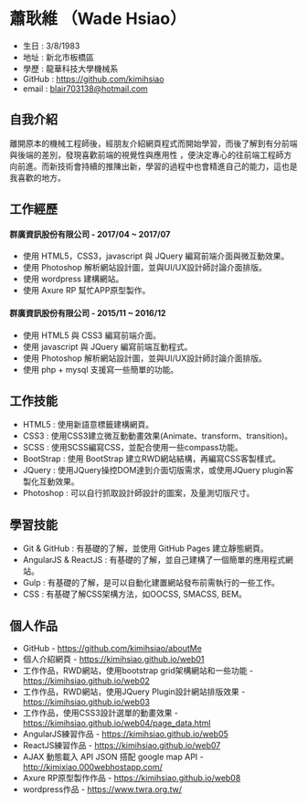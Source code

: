 # 蕭耿維 （Wade Hsiao）

* 生日 : 3/8/1983
* 地址 : 新北市板橋區
* 學歷 : 龍華科技大學機械系
* GitHub : https://github.com/kimihsiao
* email : blair703138@hotmail.com

## 自我介紹

離開原本的機械工程師後，經朋友介紹網頁程式而開始學習，而後了解到有分前端與後端的差別，發現喜歡前端的視覺性與應用性
，便決定專心的往前端工程師方向前進。而新技術會持續的推陳出新，學習的過程中也會精進自己的能力，這也是我喜歡的地方。


## 工作經歷

#### 群廣資訊股份有限公司 - 2017/04 ~ 2017/07

* 使用 HTML5，CSS3，javascript 與 JQuery 編寫前端介面與微互動效果。
* 使用 Photoshop 解析網站設計圖，並與UI/UX設計師討論介面排版。
* 使用 wordpress 建構網站。
* 使用 Axure RP 幫忙APP原型製作。

#### 群廣資訊股份有限公司 - 2015/11 ~ 2016/12

* 使用 HTML5 與 CSS3 編寫前端介面。
* 使用 javascript 與 JQuery 編寫前端互動程式。
* 使用 Photoshop 解析網站設計圖，並與UI/UX設計師討論介面排版。
* 使用 php + mysql 支援寫一些簡單的功能。

## 工作技能

* HTML5 : 使用新語意標籤建構網頁。
* CSS3 : 使用CSS3建立微互動動畫效果(Animate、transform、transition)。
* SCSS : 使用SCSS編寫CSS，並配合使用一些compass功能。
* BootStrap : 使用 BootStrap 建立RWD網站結構，再編寫CSS客製樣式。
* JQuery : 使用JQuery操控DOM達到介面切版需求，或使用JQuery plugin客製化互動效果。
* Photoshop : 可以自行抓取設計師設計的圖案，及量測切版尺寸。

## 學習技能

* Git & GitHub : 有基礎的了解，並使用 GitHub Pages 建立靜態網頁。
* AngularJS & ReactJS : 有基礎的了解，並自己建構了一個簡單的應用程式網站。
* Gulp : 有基礎的了解，是可以自動化建置網站發布前需執行的一些工作。
* CSS : 有基礎了解CSS架構方法，如OOCSS, SMACSS, BEM。

## 個人作品

* GitHub - https://github.com/kimihsiao/aboutMe
* 個人介紹網頁 - https://kimihsiao.github.io/web01
* 工作作品，RWD網站，使用bootstrap grid架構網站和一些功能 - https://kimihsiao.github.io/web02
* 工作作品，RWD網站，使用JQuery Plugin設計網站排版效果 - https://kimihsiao.github.io/web03
* 工作作品，使用CSS3設計選單的動畫效果 - https://kimihsiao.github.io/web04/page_data.html
* AngularJS練習作品 - https://kimihsiao.github.io/web05
* ReactJS練習作品 - https://kimihsiao.github.io/web07
* AJAX 動態載入 API JSON 搭配 google map API - http://kimixiao.000webhostapp.com/
* Axure RP原型製作作品 - https://kimihsiao.github.io/web08
* wordpress作品 - https://www.twra.org.tw/
